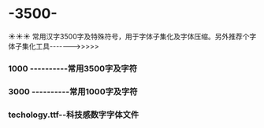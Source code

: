 # -3500-

:sunny::sunny::sunny: 常用汉字3500字及特殊符号，用于字体子集化及字体压缩。另外推荐个字体子集化工具------->>>>>

### 1000 ----------常用3500字及字符

### 3000 ----------常用1000字及字符

### techology.ttf--科技感数字字体文件
